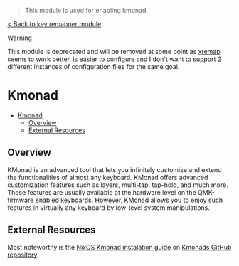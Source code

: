 > This module is used for enabling kmonad.

[< Back to key remapper module](../README.md)

> [!WARNING]
> This module is deprecated and will be removed at some point as [xremap](../xremap/README.md) seems to work better, is easier to configure and I don't want to support 2 different instances of configuration files for the same goal.

# Kmonad

- [Kmonad](#kmonad)
  - [Overview](#overview)
  - [External Resources](#external-resources)

## Overview
KMonad is an advanced tool that lets you infinitely customize and extend the functionalities of almost any keyboard. KMonad offers advanced customization features such as layers, multi-tap, tap-hold, and much more. These features are usually available at the hardware level on the QMK-firmware enabled keyboards. However, KMonad allows you to enjoy such features in virtually any keyboard by low-level system manipulations.

## External Resources
Most noteworthy is the [NixOS Kmonad instalation guide](https://github.com/kmonad/kmonad/blob/master/doc/installation.md#nixos) on [Kmonads GitHub repository](https://github.com/kmonad/kmonad).
